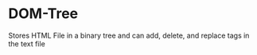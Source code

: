 # DOM-Tree
Stores HTML File in a binary tree and can add, delete, and replace tags in the text file
